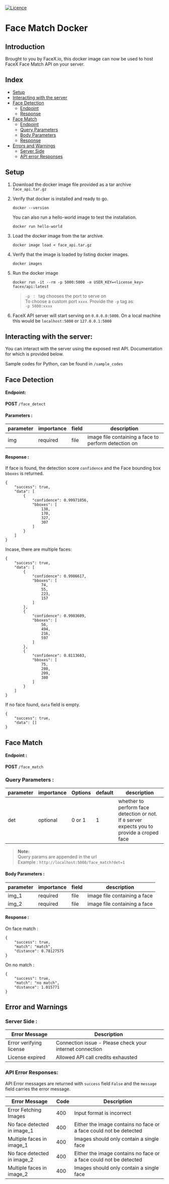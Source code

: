 [![Licence](https://img.shields.io/cocoapods/l/LivenessSDK?color=red&logo=red)](https://img.shields.io/cocoapods/l/LivenessSDK?color=red&logo=red)

# Face Match Docker

## Introduction
Brought to you by FaceX.io, this docker image can now be used to host FaceX Face Match API on your server.

## Index
* [Setup](#setup)
* [Interacting with the server](#interacting-with-the-server)
* [Face Detection](#face-detection)
  * [Endpoint](#endpoint)
  * [Response](#response-)
* [Face Match](#face-match)
  * [Endpoint](#endpoint-)
  * [Query Parameters](#query-parameters-)
  * [Body Parameters](#body-parameters-) 
  * [Response](#response--1)
* [Errors and Warnings](#error-and-warnings)
  * [Server Side](#server-side-)
  * [API error Responses](#api-error-responses)

  
## Setup
1. Download the docker image file provided as a tar archive `face_api.tar.gz`

2. Verify that docker is installed and ready to go.
    ```
    docker --version
    ```
    You can also run a hello-world image to test the installation.
    ```
    docker run hello-world
    ```
3. Load the docker image from the tar archive.
    ```
    docker image load < face_api.tar.gz
    ```
4. Verify that the image is loaded by listing docker images.
    ```
    docker images
    ```
5. Run the docker image
    ```
    docker run -it --rm -p 5000:5000 -e USER_KEY=<license_key> facex/api:latest
    ```
    >`-p` &nbsp; : &nbsp; tag chooses the port to serve on  
    > To choose a custom port `xxxx`. Provide the `-p` tag as:  
    > `-p 5000:xxxx`


6. FaceX API server will start serving on `0.0.0.0:5000`. On a local machine this would be `localhost:5000` or `127.0.0.1:5000`


## Interacting with the server:

You can interact with the server using the exposed rest API.
Documentation for which is provided below. 

Sample codes for Python, can be found in `/sample_codes`


## Face Detection

#### Endpoint:
**POST** `/face_detect`

#### Parameters :
parameter| importance | field | description |
--- | --- |---|----|
img | required |file |image file containing a face to perform detection on|

#### Response :
If face is found, the detection score `confidence` and the Face bounding box `bboxes` is returned.
```
{
    "success": true,
    "data": [
        {
            "confidence": 0.99971056,
            "bboxes": [
                138,
                170,
                327,
                307
            ]
        }
    ]
}
```
Incase, there are multiple faces:
```
{
    "success": true,
    "data": [
        {
            "confidence": 0.9986617,
            "bboxes": [
                74,
                55,
                223,
                157
            ]
        },
        {
            "confidence": 0.9983609,
            "bboxes": [
                56,
                494,
                216,
                597
            ]
        },
        {
            "confidence": 0.8113603,
            "bboxes": [
                75,
                280,
                209,
                380
            ]
        }
    ]
}
```
If no face found, `data` field is empty.
```
{
    "success": true,
    "data": []
}
```

## Face Match

#### Endpoint :
**POST** `/face_match`

### Query Parameters :
parameter|importance |Options|default| description |
---|---|---|---|---|
det |optional|0 or 1|1|whether to perform face detection or not. If `0` server expects you to provide a croped face|

> **Note:**  
> Query params are appended in the url  
> Example : `http://localhost:5000/face_match?det=1`

#### Body Parameters :
parameter| importance | field | description |
--- | --- |---|----|
img_1 | required |file |image file containing a face|
img_2 | required |file |image file containing a face|

#### Response :

On face match :
```
{
    "success": true,
    "match": "match",
    "distance": 0.78127575
}
```
On no match : 
```
{
    "success": true,
    "match": "no match",
    "distance": 1.015771
}
```

## Error and Warnings 

### Server Side :

Error Message | Description |
---|---|
Error verifying license|Connection issue - Please check your internet connection|
License expired|Allowed API call credits exhausted

### API Error Responses:

API Error messages are returned with `success` field `False` and the `message` field carries the error message.

Error Message | Code |Description |
---|---|---|
Error Fetching Images |400| Input format is incorrect|
No face detected in image_1 |400|Either the image contains no face or a face could not be detected
Multiple faces in image_1|400|Images should only contain a single face
No face detected in image_2|400|Either the image contains no face or a face could not be detected
Multiple faces in image_2|400|Images should only contain a single face

